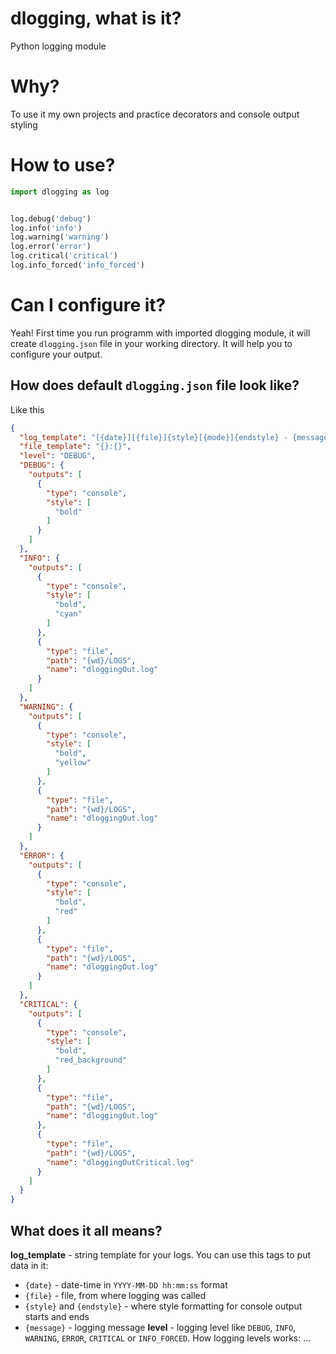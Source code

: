 # dlogging, what is it?
Python logging module

# Why?
To use it my own projects and practice decorators and console output styling

# How to use?

```python
import dlogging as log


log.debug('debug')
log.info('info')
log.warning('warning')
log.error('error')
log.critical('critical')
log.info_forced('info_forced')
``` 

# Can I configure it?
Yeah! First time you run programm with imported dlogging module, it will create `dlogging.json` file in your working directory. It will help you to configure your output.

## How does default `dlogging.json` file look like?
Like this
```json
{
  "log_template": "[{date}][{file}]{style}[{mode}]{endstyle} - {message}",
  "file_template": "{}:{}",
  "level": "DEBUG",
  "DEBUG": {
    "outputs": [
      {
        "type": "console",
        "style": [
          "bold"
        ]
      }
    ]
  },
  "INFO": {
    "outputs": [
      {
        "type": "console",
        "style": [
          "bold",
          "cyan"
        ]
      },
      {
        "type": "file",
        "path": "{wd}/LOGS",
        "name": "dloggingOut.log"
      }
    ]
  },
  "WARNING": {
    "outputs": [
      {
        "type": "console",
        "style": [
          "bold",
          "yellow"
        ]
      },
      {
        "type": "file",
        "path": "{wd}/LOGS",
        "name": "dloggingOut.log"
      }
    ]
  },
  "ERROR": {
    "outputs": [
      {
        "type": "console",
        "style": [
          "bold",
          "red"
        ]
      },
      {
        "type": "file",
        "path": "{wd}/LOGS",
        "name": "dloggingOut.log"
      }
    ]
  },
  "CRITICAL": {
    "outputs": [
      {
        "type": "console",
        "style": [
          "bold",
          "red_background"
        ]
      },
      {
        "type": "file",
        "path": "{wd}/LOGS",
        "name": "dloggingOut.log"
      },
      {
        "type": "file",
        "path": "{wd}/LOGS",
        "name": "dloggingOutCritical.log"
      }
    ]
  }
}
```

## What does it all means?
**log_template** - string template for your logs. You can use this tags to put data in it:
- `{date}` - date-time in `YYYY-MM-DD hh:mm:ss` format
- `{file}` - file, from where logging was called
- `{style}` and `{endstyle}` - where style formatting for console output starts and ends
- `{message}` - logging message
**level** - logging level like `DEBUG`, `INFO`, `WARNING`, `ERROR`, `CRITICAL` or `INFO_FORCED`. How logging levels works:
...
